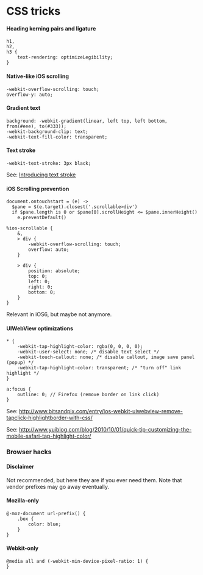CSS tricks
==========

#### Heading kerning pairs and ligature

    h1,
    h2,
    h3 {
        text-rendering: optimizeLegibility;
    }

#### Native-like iOS scrolling

    -webkit-overflow-scrolling: touch;
    overflow-y: auto;

#### Gradient text

    background: -webkit-gradient(linear, left top, left bottom, from(#eee), to(#333));
    -webkit-background-clip: text;
    -webkit-text-fill-color: transparent;

#### Text stroke

    -webkit-text-stroke: 3px black;

See: [Introducing text stroke](http://www.webkit.org/blog/85/introducing-text-stroke/)

#### iOS Scrolling prevention

    document.ontouchstart = (e) ->
      $pane = $(e.target).closest('.scrollable>div')
      if $pane.length is 0 or $pane[0].scrollHeight <= $pane.innerHeight()
        e.preventDefault()

    %ios-scrollable {
        &,
        > div {
            -webkit-overflow-scrolling: touch;
            overflow: auto;
        }

        > div {
            position: absolute;
            top: 0;
            left: 0;
            right: 0;
            bottom: 0;
        }
    }

Relevant in iOS6, but maybe not anymore.

#### UIWebView optimizations

    * {
        -webkit-tap-highlight-color: rgba(0, 0, 0, 0);
        -webkit-user-select: none; /* disable text select */
        -webkit-touch-callout: none; /* disable callout, image save panel (popup) */
        -webkit-tap-highlight-color: transparent; /* "turn off" link highlight */
    }

    a:focus {
        outline: 0; // Firefox (remove border on link click)
    }

See: <http://www.bitsandpix.com/entry/ios-webkit-uiwebview-remove-tapclick-highlightborder-with-css/>

See: <http://www.yuiblog.com/blog/2010/10/01/quick-tip-customizing-the-mobile-safari-tap-highlight-color/>

### Browser hacks

#### Disclaimer

Not recommended, but here they are if you ever need them. Note that vendor prefixes may go away eventually.

#### Mozilla-only

    @-moz-document url-prefix() {
        .box {
            color: blue;
        }
    }

#### Webkit-only

    @media all and (-webkit-min-device-pixel-ratio: 1) {
    }
